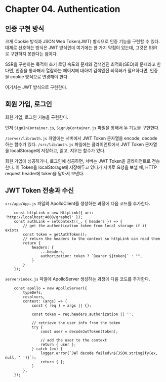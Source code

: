 # Chapter 04. Authentication

## 인증 구현 방식

크게 Cookie 방식과 JSON Web Token(JWT) 방식으로 인증 기능을 구현할 수 있다.
대체로 선호하는 방식은 JWT 방식인데 여기에는 한 가지 약점이 있는데, 그것은 SSR로 구현하지 못한다는 점이다.

SSR을 구현하는 목적이 초기 로딩 속도의 문제와 검색엔진 최적화(SEO)의 문제라고 한다면,
인증을 통과해서 열람하는 페이지에 대하여 검색엔진 최적화가 필요하다면, 인증을 cookie 방식으로 변경해야 한다.

여기서는 JWT 방식으로 구현한다.

## 회원 가입, 로그인

회원 가입, 로그인 기능을 구현한다.

먼저 `SignInContainer.js`, `SignUpContainer.js` 파일을 통해서 두 기능을 구현한다.

`/server/lib/auth.js` 파일에는 서버에서 JWT Token 문자열을 encode, decode 하는 함수가 있다.
`/src/lib/auth.js` 파일에는 클라이언트에서 JWT Token 문자열을 localStorage에 저장하고, 읽고, 지우는 함수가 있다.

회원 가입에 성공하거나, 로그인에 성공하면, 서버는 JWT Token을 클라이언트로 전송한다.
이 Token을 localStorage에 저장해두고 있다가 서버로 요청을 보낼 때, HTTP request header에 token을 담아서 보낸다.

## JWT Token 전송과 수신

`src/app/App.js` 파일의 ApolloClient를 생성하는 과정에 다음 코드를 추가한다.

```
    const httpLink = new HttpLink({ uri: 'http://localhost:4000/graphql' });
    const authLink = setContext((_, { headers }) => {
        // get the authentication token from local storage if it exists
        const token = getAuthToken();
        // return the headers to the context so httpLink can read them
        return {
            headers: {
                ...headers,
                authorization: token ? `Bearer ${token}` : "",
            }
        }
    });
```

`server/index.js` 파일에 ApolloServer 생성하는 과정에 다음 코드를 추가한다.

```
    const apollo = new ApolloServer({
        typeDefs,
        resolvers,
        context: (args) => {
            const { req } = args || {};
            
            const token = req.headers.authorization || '';
            
            // retrieve the user info from the token
            try {
                const user = decodeJwtToken(token);

                // add the user to the context
                return { user };
            } catch (ex) {
                logger.error(`JWT decode failed\n${JSON.stringify(ex, null, ' ')}`);
                return { };
            }
        },
    });
```

